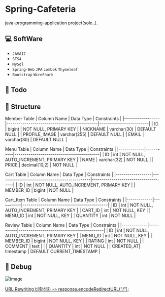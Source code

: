 # Spring-Cafeteria
java-programming-application project(solo..).

## :computer: SoftWare
* `JAVA17`
* `STS4`
* `MySql`
* `Spring-Web` `JPA` `Lombok` `Thymeleaf`
* `Bootstrap` `WireShark`

## :memo: Todo

## :open_file_folder: Structure
Member Table
| Column Name | Data Type | Constraints |
|------------------|----------------------------------------------|-------------------------|
| ID | bigint | NOT NULL, PRIMARY KEY |
| NICKNAME | varchar(30) | DEFAULT NULL |
| PROFILE_IMAGE | varchar(255) | DEFAULT NULL |
| EMAIL | varchar(30) | DEFAULT NULL |

Menu Table
| Column Name | Data Type | Constraints |
|-------------|-----------|-------------------------------------------|
| ID | int | NOT NULL, AUTO_INCREMENT, PRIMARY KEY |
| NAME | varchar(32) | NOT NULL |
| PRICE | decimal(10,2) | NOT NULL |

Cart Table
| Column Name | Data Type | Constraints |
|------------------|----------------------------------------------|--------------------------------------|
| ID | int | NOT NULL, AUTO_INCREMENT, PRIMARY KEY |
| MEMBER_ID | bigint | NOT NULL |

Cart_Item Table
| Column Name | Data Type | Constraints |
|-------------|-----------|-------------------------------------------| 
| ID | int | NOT NULL, AUTO_INCREMENT, PRIMARY KEY |
| CART_ID | int | NOT NULL, KEY |
| MENU_ID | int | NOT NULL, KEY |
| QUANTITY | int | NOT NULL |

Review Table
| Column Name | Data Type | Constraints |
|-------------|-----------|-------------------------------------------|
| ID | int | NOT NULL, AUTO_INCREMENT, PRIMARY KEY | 
| MENU_ID | int | NOT NULL, KEY | 
| MEMBER_ID | bigint | NOT NULL, KEY |
| RATING | int | NOT NULL |
| COMMENT | text | | 
| QUANTITY | int | NOT NULL | 
| CREATED_AT| timestamp | DEFAULT CURRENT_TIMESTAMP |

## :wrench: Debug
![image](https://github.com/user-attachments/assets/f1cd002a-eca6-4476-810c-68923fc360f7)

[URL Rewriting 비활성화 -> response.encodeRedirectURL("/");](https://jaimemin.tistory.com/1516)
